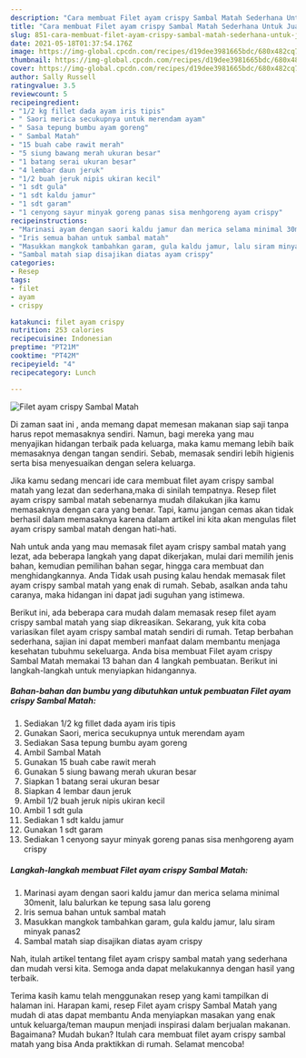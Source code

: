 ```yaml
---
description: "Cara membuat Filet ayam crispy Sambal Matah Sederhana Untuk Jualan"
title: "Cara membuat Filet ayam crispy Sambal Matah Sederhana Untuk Jualan"
slug: 851-cara-membuat-filet-ayam-crispy-sambal-matah-sederhana-untuk-jualan
date: 2021-05-18T01:37:54.176Z
image: https://img-global.cpcdn.com/recipes/d19dee3981665bdc/680x482cq70/filet-ayam-crispy-sambal-matah-foto-resep-utama.jpg
thumbnail: https://img-global.cpcdn.com/recipes/d19dee3981665bdc/680x482cq70/filet-ayam-crispy-sambal-matah-foto-resep-utama.jpg
cover: https://img-global.cpcdn.com/recipes/d19dee3981665bdc/680x482cq70/filet-ayam-crispy-sambal-matah-foto-resep-utama.jpg
author: Sally Russell
ratingvalue: 3.5
reviewcount: 5
recipeingredient:
- "1/2 kg fillet dada ayam iris tipis"
- " Saori merica secukupnya untuk merendam ayam"
- " Sasa tepung bumbu ayam goreng"
- " Sambal Matah"
- "15 buah cabe rawit merah"
- "5 siung bawang merah ukuran besar"
- "1 batang serai ukuran besar"
- "4 lembar daun jeruk"
- "1/2 buah jeruk nipis ukiran kecil"
- "1 sdt gula"
- "1 sdt kaldu jamur"
- "1 sdt garam"
- "1 cenyong sayur minyak goreng panas sisa menhgoreng ayam crispy"
recipeinstructions:
- "Marinasi ayam dengan saori kaldu jamur dan merica selama minimal 30menit, lalu balurkan ke tepung sasa lalu goreng"
- "Iris semua bahan untuk sambal matah"
- "Masukkan mangkok tambahkan garam, gula kaldu jamur, lalu siram minyak panas2"
- "Sambal matah siap disajikan diatas ayam crispy"
categories:
- Resep
tags:
- filet
- ayam
- crispy

katakunci: filet ayam crispy 
nutrition: 253 calories
recipecuisine: Indonesian
preptime: "PT21M"
cooktime: "PT42M"
recipeyield: "4"
recipecategory: Lunch

---
```



![Filet ayam crispy Sambal Matah](https://img-global.cpcdn.com/recipes/d19dee3981665bdc/680x482cq70/filet-ayam-crispy-sambal-matah-foto-resep-utama.jpg)

Di zaman  saat ini , anda memang dapat memesan makanan siap saji tanpa harus repot memasaknya sendiri. Namun, bagi mereka yang mau menyajikan hidangan terbaik pada keluarga, maka kamu memang lebih baik memasaknya dengan tangan sendiri. Sebab, memasak sendiri lebih higienis serta bisa menyesuaikan dengan selera keluarga.

Jika kamu sedang mencari ide cara membuat filet ayam crispy sambal matah yang lezat dan sederhana,maka di sinilah tempatnya. Resep filet ayam crispy sambal matah  sebenarnya mudah dilakukan jika kamu memasaknya dengan cara yang benar. Tapi, kamu jangan cemas akan tidak berhasil dalam memasaknya 
karena dalam artikel ini kita akan mengulas filet ayam crispy sambal matah dengan hati-hati.  



Nah untuk anda yang mau memasak filet ayam crispy sambal matah yang lezat, ada beberapa langkah yang dapat dikerjakan, mulai dari memilih jenis bahan, kemudian pemilihan bahan segar, hingga cara membuat dan menghidangkannya. Anda Tidak usah pusing kalau hendak memasak filet ayam crispy sambal matah yang enak di rumah. Sebab, asalkan anda  tahu caranya, maka hidangan ini dapat jadi suguhan yang istimewa.

Berikut ini, ada beberapa cara mudah dalam memasak resep filet ayam crispy sambal matah yang siap dikreasikan. Sekarang, yuk kita coba variasikan filet ayam crispy sambal matah sendiri di rumah. Tetap berbahan sederhana, sajian ini dapat memberi manfaat dalam membantu menjaga kesehatan tubuhmu sekeluarga. Anda bisa membuat Filet ayam crispy Sambal Matah memakai 13 bahan dan 4 langkah pembuatan. Berikut ini langkah-langkah untuk menyiapkan hidangannya.

<!--inarticleads1-->

##### Bahan-bahan dan bumbu yang dibutuhkan untuk pembuatan Filet ayam crispy Sambal Matah:

1. Sediakan 1/2 kg fillet dada ayam iris tipis
1. Gunakan  Saori, merica secukupnya untuk merendam ayam
1. Sediakan  Sasa tepung bumbu ayam goreng
1. Ambil  Sambal Matah
1. Gunakan 15 buah cabe rawit merah
1. Gunakan 5 siung bawang merah ukuran besar
1. Siapkan 1 batang serai ukuran besar
1. Siapkan 4 lembar daun jeruk
1. Ambil 1/2 buah jeruk nipis ukiran kecil
1. Ambil 1 sdt gula
1. Sediakan 1 sdt kaldu jamur
1. Gunakan 1 sdt garam
1. Sediakan 1 cenyong sayur minyak goreng panas sisa menhgoreng ayam crispy




<!--inarticleads2-->

##### Langkah-langkah membuat Filet ayam crispy Sambal Matah:

1. Marinasi ayam dengan saori kaldu jamur dan merica selama minimal 30menit, lalu balurkan ke tepung sasa lalu goreng
1. Iris semua bahan untuk sambal matah
1. Masukkan mangkok tambahkan garam, gula kaldu jamur, lalu siram minyak panas2
1. Sambal matah siap disajikan diatas ayam crispy




Nah, itulah artikel tentang  filet ayam crispy sambal matah  yang sederhana dan mudah versi kita. Semoga anda dapat melakukannya dengan hasil yang terbaik. 

Terima kasih kamu telah menggunakan resep yang kami tampilkan di halaman ini. Harapan kami, resep  Filet ayam crispy Sambal Matah yang mudah di atas dapat membantu Anda menyiapkan masakan yang enak untuk keluarga/teman maupun menjadi inspirasi dalam berjualan makanan. Bagaimana? Mudah bukan? Itulah cara membuat filet ayam crispy sambal matah yang bisa Anda praktikkan di rumah. Selamat mencoba!

